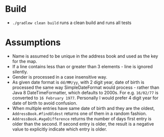 # Build
- `./gradlew clean build` runs a clean build and runs all tests

# Assumptions

* Name is assumed to be unique in the address book and used as the key for the map.
* If a line contains less than or greater than 3 elements - line is ignored silently.
* Gender is processed in a case insensitive way.
* As given date format is `dd/MM/yy`, with 2 digit year, date of birth is processed the same way SimpleDateFormat would process - rather than Java 8 DateTimeFormatter, which defaults to 2000s. For e.g. `16/02/77` is converted to `16 February 1977`. Personally I would prefer 4 digit year for date of birth to avoid confusion.
* When multiple entries have same date of birth and they are the oldest, `AddressBook.#findOldest` returns one of them in a random fashion.
* `AddressBook.#ageDifference` returns the number of days first entry is older than the second. If second entry is older, the result is a negative value to explicitly indicate which entry is older.